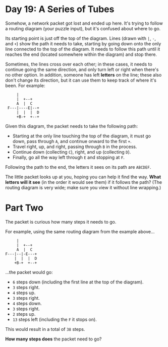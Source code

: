 # Day 19: A Series of Tubes
Somehow, a network packet got lost and ended up here. It's trying to follow a routing diagram (your puzzle input), but 
it's confused about where to go.

Its starting point is just off the top of the diagram. Lines (drawn with `|`, `-`, and `+`) show the path it needs to 
take, starting by going down onto the only line connected to the top of the diagram. It needs to follow this path until 
it reaches the end (located somewhere within the diagram) and stop there.

Sometimes, the lines cross over each other; in these cases, it needs to continue going the same direction, and only turn 
left or right when there's no other option. In addition, someone has left **letters** on the line; these also don't 
change its direction, but it can use them to keep track of where it's been. For example:
```
     |          
     |  +--+    
     A  |  C    
 F---|----E|--+
     |  |  |  D
     +B-+  +--+
```
Given this diagram, the packet needs to take the following path:
* Starting at the only line touching the top of the diagram, it must go down, pass through `A`, and continue onward to 
the first `+`.
* Travel right, up, and right, passing through `B` in the process.
* Continue down (collecting `C`), right, and up (collecting `D`).
* Finally, go all the way left through `E` and stopping at `F`.

Following the path to the end, the letters it sees on its path are `ABCDEF`.

The little packet looks up at you, hoping you can help it find the way. **What letters will it see** (in the order it 
would see them) if it follows the path? (The routing diagram is very wide; make sure you view it without line wrapping.)

# Part Two
The packet is curious how many steps it needs to go.

For example, using the same routing diagram from the example above...
```
     |          
     |  +--+    
     A  |  C    
F---|--|-E---+
    |  |  |  D
    +B-+  +--+
```
...the packet would go:
* `6` steps down (including the first line at the top of the diagram).
* `3` steps right.
* `4` steps up.
* `3` steps right.
* `4` steps down.
* `3` steps right.
* `2` steps up.
* `13` steps left (including the `F` it stops on).

This would result in a total of `38` steps.

**How many steps does** the packet need to go?
